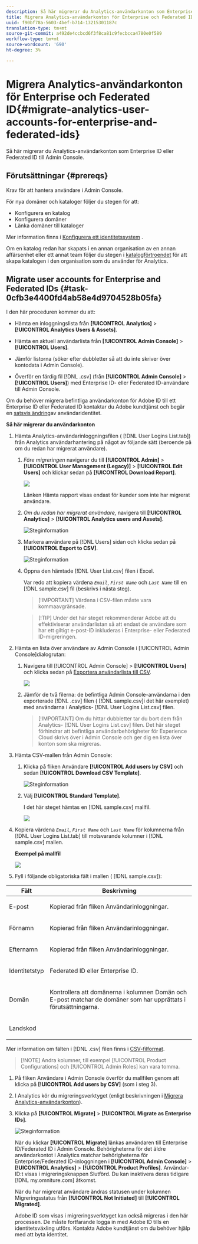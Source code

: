 ```yaml
---
description: Så här migrerar du Analytics-användarkonton som Enterprise ID eller Federated ID till Admin Console.
title: Migrera Analytics-användarkonton för Enterprise och Federated ID
uuid: f90bf78a-5603-4bef-b714-13215301187c
translation-type: tm+mt
source-git-commit: a492de4ccbcd6f3f8ca81c9fecbcca4780e0f589
workflow-type: tm+mt
source-wordcount: '690'
ht-degree: 3%

---
```



# Migrera Analytics-användarkonton för Enterprise och Federated ID{#migrate-analytics-user-accounts-for-enterprise-and-federated-ids}

Så här migrerar du Analytics-användarkonton som Enterprise ID eller Federated ID till Admin Console.

## Förutsättningar {#prereqs}

Krav för att hantera användare i Admin Console.

För nya domäner och kataloger följer du stegen för att:

* Konfigurera en katalog
* Konfigurera domäner
* Länka domäner till kataloger

Mer information finns i [Konfigurera ett identitetssystem](https://helpx.adobe.com/enterprise/using/set-up-identity.html) .

Om en katalog redan har skapats i en annan organisation av en annan affärsenhet eller ett annat team följer du stegen i [katalogförtroendet](https://helpx.adobe.com/enterprise/using/set-up-identity.html#Directorytrusting) för att skapa katalogen i den organisation som du använder för Analytics.

## Migrate user accounts for Enterprise and Federated IDs {#task-0cfb3e4400fd4ab58e4d9704528b05fa}

I den här proceduren kommer du att:

* Hämta en inloggningslista från **[!UICONTROL Analytics]** > **[!UICONTROL Analytics Users & Assets]**.

* Hämta en aktuell användarlista från **[!UICONTROL Admin Console]** > **[!UICONTROL Users]**.

* Jämför listorna (söker efter dubbletter så att du inte skriver över kontodata i Admin Console).
* Överför en färdig fil [!DNL .csv] (från **[!UICONTROL Admin Console]** > **[!UICONTROL Users]**) med Enterprise ID- eller Federated ID-användare till Admin Console.

Om du behöver migrera befintliga användarkonton för Adobe ID till ett Enterprise ID eller Federated ID kontaktar du Adobe kundtjänst och begär en [satsvis ändring](https://helpx.adobe.com/enterprise/using/bulk-operations.html)av användaridentitet.

**Så här migrerar du användarkonton**

1. Hämta Analytics-användarinloggningsfilen ( [!DNL User Logins List.tab]) från Analytics användarhantering på något av följande sätt (beroende på om du redan har migrerat användare).
   1. *Före migreringen* navigerar du till **[!UICONTROL Admin]** > **[!UICONTROL User Management (Legacy)]** > **[!UICONTROL Edit Users]** och klickar sedan på **[!UICONTROL Download Report]**.

      ![](assets/download-report.png)

      Länken Hämta rapport visas endast för kunder som inte har migrerat användare.

   1. *Om du redan har migrerat användare,* navigera till **[!UICONTROL Analytics]** > **[!UICONTROL Analytics users and Assets]**.

      ![Steginformation](assets/admin-analytics-users-assets.png)

   1. Markera användare på [!DNL Users] sidan och klicka sedan på **[!UICONTROL Export to CSV]**.

      ![Steginformation](assets/export-csv-migrate.png)

   1. Öppna den hämtade [!DNL User List.csv] filen i Excel.

      Var redo att kopiera värdena *`Email`*, *`First Name`* och *`Last Name`* till en [!DNL sample.csv] fil (beskrivs i nästa steg).

      >[!IMPORTANT] Värdena i CSV-filen måste vara kommaavgränsade.

      >[!TIP] Under det här steget rekommenderar Adobe att du effektiviserar användarlistan så att endast de användare som har ett giltigt e-post-ID inkluderas i Enterprise- eller Federated ID-migreringen.

1. Hämta en lista över användare av Admin Console i [!UICONTROL Admin Console]dialogrutan:

   1. Navigera till [!UICONTROL Admin Console] > **[!UICONTROL Users]** och klicka sedan på [Exportera användarlista till CSV](https://helpx.adobe.com/enterprise/using/users.html).

      ![](assets/export-csv.png)

   1. Jämför de två filerna: de befintliga Admin Console-användarna i den exporterade [!DNL .csv] filen ( [!DNL sample.csv]i det här exemplet) med användarna i Analytics- [!DNL User Logins List.csv] filen.

      >[!IMPORTANT] Om du hittar dubbletter tar du bort dem från Analytics- [!DNL User Logins List.csv] filen. Det här steget förhindrar att befintliga användarbehörigheter för Experience Cloud skrivs över i Admin Console och ger dig en lista över konton som ska migreras.

1. Hämta CSV-mallen från Admin Console:
   1. Klicka på fliken Användare **[!UICONTROL Add users by CSV]** och sedan **[!UICONTROL Download CSV Template]**.

      ![Steginformation](assets/add-users-csv.png)

   1. Välj **[!UICONTROL Standard Template]**.

      I det här steget hämtas en [!DNL sample.csv] mallfil.

      ![](assets/download-csv-template.png)

1. Kopiera värdena *`Email`*, *`First Name`* och *`Last Name`* för kolumnerna från [!DNL User Logins List.tab] till motsvarande kolumner i [!DNL sample.csv] mallen.

   **Exempel på mallfil**

   ![](assets/sample.png)

1. Fyll i följande obligatoriska fält i mallen ( [!DNL sample.csv]):

<table id="table_1B5EEFDB5BD8436EB760BE5FFAB1CF02"> 
 <thead> 
  <tr> 
   <th colname="col1" class="entry"> Fält </th> 
   <th colname="col2" class="entry"> Beskrivning </th> 
  </tr>
 </thead>
 <tbody> 
  <tr> 
   <td colname="col1"> <p>E-post </p> </td> 
   <td colname="col2"> <p>Kopierad från fliken <span class="filepath"> Användarinloggningar</span>. </p> </td> 
  </tr> 
  <tr> 
   <td colname="col1"> <p>Förnamn </p> </td> 
   <td colname="col2"> <p>Kopierad från fliken <span class="filepath"> Användarinloggningar</span>. </p> </td> 
  </tr> 
  <tr> 
   <td colname="col1"> <p>Efternamn </p> </td> 
   <td colname="col2"> <p>Kopierad från fliken <span class="filepath"> Användarinloggningar</span>. </p> </td> 
  </tr> 
  <tr> 
   <td colname="col1"> <p>Identitetstyp </p> </td> 
   <td colname="col2"> <p><span class="term"> Federated ID</span> eller <span class="term"> Enterprise ID</span>. </p> </td> 
  </tr> 
  <tr> 
   <td colname="col1"> <p>Domän </p> </td> 
   <td colname="col2"> <p>Kontrollera att domänerna i kolumnen <span class="term"> Domän</span> och <span class="term"> E-post</span> matchar de domäner som har upprättats i förutsättningarna</a>. </p> </td> 
  </tr> 
  <tr> 
   <td colname="col1"> <p>Landskod </p> </td> 
   <td colname="col2"> </td> 
  </tr> 
 </tbody> 
</table>

Mer information om fälten i [!DNL .csv] filen finns i [CSV-filformat](https://helpx.adobe.com/enterprise/using/users.html).

>[!NOTE] Andra kolumner, till exempel [!UICONTROL Product Configurations] och [!UICONTROL Admin Roles] kan vara tomma.

1. På fliken Användare i Admin Console överför du mallfilen genom att klicka på **[!UICONTROL Add users by CSV]** (som i steg 3).
1. I Analytics kör du migreringsverktyget (enligt beskrivningen i [Migrera Analytics-användarkonton](/help/admin/user-management2/user-migration/t-migrate-users.md)).
1. Klicka på **[!UICONTROL Migrate]** > **[!UICONTROL Migrate as Enterprise IDs]**.

   ![Steginformation](assets/migrate-as-enterprise.png)

   När du klickar **[!UICONTROL Migrate]** länkas användaren till Enterprise ID/Federated ID i Admin Console. Behörigheterna för det äldre användarkontot i Analytics matchar behörigheterna för Enterprise/Federated ID-inloggningen i **[!UICONTROL Admin Console]** > **[!UICONTROL Analytics]** > **[!UICONTROL Product Profiles]**. Användar-ID:t visas i migreringsknappen Slutförd. Du kan inaktivera deras tidigare [!DNL my.omniture.com] åtkomst.

   När du har migrerat användare ändras statusen under kolumnen Migreringsstatus från **[!UICONTROL Not Initiated]** till **[!UICONTROL Migrated]**.

   Adobe ID som visas i migreringsverktyget kan också migreras i den här processen. De måste fortfarande logga in med Adobe ID tills en identitetsväxling utförs. Kontakta Adobe kundtjänst om du behöver hjälp med att byta identitet.
